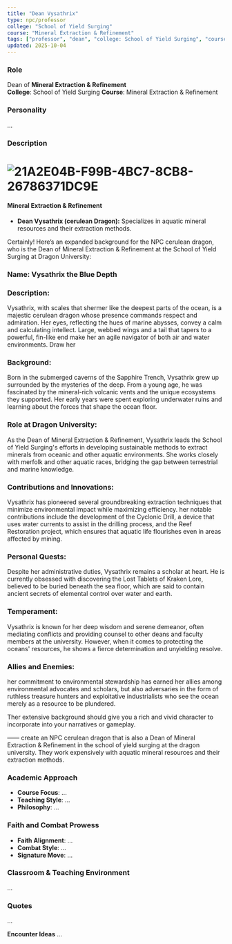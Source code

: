 ```yaml
---
title: "Dean Vysathrix"
type: npc/professor
college: "School of Yield Surging"
course: "Mineral Extraction & Refinement"
tags: ["professor", "dean", "college: School of Yield Surging", "course: Mineral Extraction & Refinement"]
updated: 2025-10-04
---
```


### Role
Dean of **Mineral Extraction & Refinement**  
**College**: School of Yield Surging
**Course**: Mineral Extraction & Refinement

### Personality
...

### Description
# ![21A2E04B-F99B-4BC7-8CB8-26786371DC9E](images/21A2E04B-F99B-4BC7-8CB8-26786371DC9E.webp)

#### Mineral Extraction & Refinement

- **Dean Vysathrix (cerulean Dragon):** Specializes in aquatic mineral resources and their extraction methods.

Certainly! Here’s an expanded background for the NPC cerulean dragon, who is the Dean of Mineral Extraction & Refinement at the School of Yield Surging at Dragon University:

### Name: Vysathrix the Blue Depth

### Description:
Vysathrix, with scales that shermer like the deepest parts of the ocean, is a majestic cerulean dragon whose presence commands respect and admiration. Her eyes, reflecting the hues of marine abysses, convey a calm and calculating intellect. Large, webbed wings and a tail that tapers to a powerful, fin-like end make her an agile navigator of both air and water environments. Draw her

### Background:
Born in the submerged caverns of the Sapphire Trench, Vysathrix grew up surrounded by the mysteries of the deep. From a young age, he was fascinated by the mineral-rich volcanic vents and the unique ecosystems they supported. Her early years were spent exploring underwater ruins and learning about the forces that shape the ocean floor.

### Role at Dragon University:
As the Dean of Mineral Extraction & Refinement, Vysathrix leads the School of Yield Surging's efforts in developing sustainable methods to extract minerals from oceanic and other aquatic environments. She works closely with merfolk and other aquatic races, bridging the gap between terrestrial and marine knowledge.

### Contributions and Innovations:
Vysathrix has pioneered several groundbreaking extraction techniques that minimize environmental impact while maximizing efficiency. her notable contributions include the development of the Cyclonic Drill, a device that uses water currents to assist in the drilling process, and the Reef Restoration project, which ensures that aquatic life flourishes even in areas affected by mining.

### Personal Quests:
Despite her administrative duties, Vysathrix remains a scholar at heart. He is currently obsessed with discovering the Lost Tablets of Kraken Lore, believed to be buried beneath the sea floor, which are said to contain ancient secrets of elemental control over water and earth.

### Temperament:
Vysathrix is known for her deep wisdom and serene demeanor, often mediating conflicts and providing counsel to other deans and faculty members at the university. However, when it comes to protecting the oceans' resources, he shows a fierce determination and unyielding resolve.

### Allies and Enemies:
her commitment to environmental stewardship has earned her allies among environmental advocates and scholars, but also adversaries in the form of ruthless treasure hunters and exploitative industrialists who see the ocean merely as a resource to be plundered.

Ther extensive background should give you a rich and vivid character to incorporate into your narratives or gameplay.

——
create an NPC cerulean dragon that is also a Dean of Mineral Extraction & Refinement in the school of yield surging at the dragon university. They work expensively with aquatic mineral resources and their extraction methods.

### Academic Approach
- **Course Focus**: ...
- **Teaching Style**: ...
- **Philosophy**: ...

### Faith and Combat Prowess
- **Faith Alignment**: ...
- **Combat Style**: ...
- **Signature Move**: ...

### Classroom & Teaching Environment
...

### Quotes
...

**Encounter Ideas**
...
